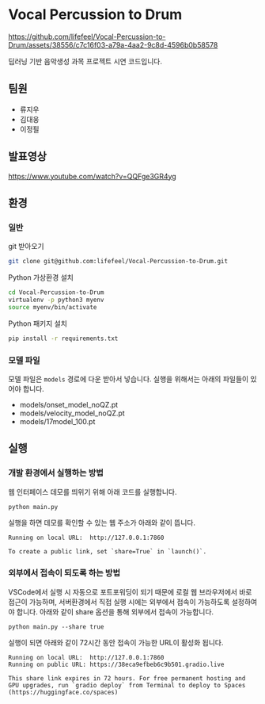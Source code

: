 # Vocal Percussion to Drum


https://github.com/lifefeel/Vocal-Percussion-to-Drum/assets/38556/c7c16f03-a79a-4aa2-9c8d-4596b0b58578


딥러닝 기반 음악생성 과목 프로젝트 시연 코드입니다.

## 팀원

- 류지우
- 김대웅
- 이정필

## 발표영상
https://www.youtube.com/watch?v=QQFge3GR4yg

## 환경

### 일반

git 받아오기

```bash
git clone git@github.com:lifefeel/Vocal-Percussion-to-Drum.git
```

Python 가상환경 설치

```bash
cd Vocal-Percussion-to-Drum
virtualenv -p python3 myenv
source myenv/bin/activate
```

Python 패키지 설치

```bash
pip install -r requirements.txt
```

### 모델 파일

모델 파일은 `models` 경로에 다운 받아서 넣습니다. 실행을 위해서는 아래의 파일들이 있어야 합니다.

- models/onset_model_noQZ.pt
- models/velocity_model_noQZ.pt
- models/17model_100.pt



## 실행

### 개발 환경에서 실행하는 방법

웹 인터페이스 데모를 띄위기 위해 아래 코드를 실행합니다.

```bash
python main.py
```

실행을 하면 데모를 확인할 수 있는 웹 주소가 아래와 같이 뜹니다. 

```
Running on local URL:  http://127.0.0.1:7860

To create a public link, set `share=True` in `launch()`.
```

### 외부에서 접속이 되도록 하는 방법

VSCode에서 실행 시 자동으로 포트포워딩이 되기 때문에 로컬 웹 브라우저에서 바로 접근이 가능하며, 서버환경에서 직접 실행 시에는 외부에서 접속이 가능하도록 설정하여야 합니다. 아래와 같이 share 옵션을 통해 외부에서 접속이 가능합니다.

```
python main.py --share true
```

 실행이 되면 아래와 같이 72시간 동안 접속이 가능한 URL이 활성화 됩니다. 

```
Running on local URL:  http://127.0.0.1:7860
Running on public URL: https://38eca9efbeb6c9b501.gradio.live

This share link expires in 72 hours. For free permanent hosting and GPU upgrades, run `gradio deploy` from Terminal to deploy to Spaces (https://huggingface.co/spaces)
```
